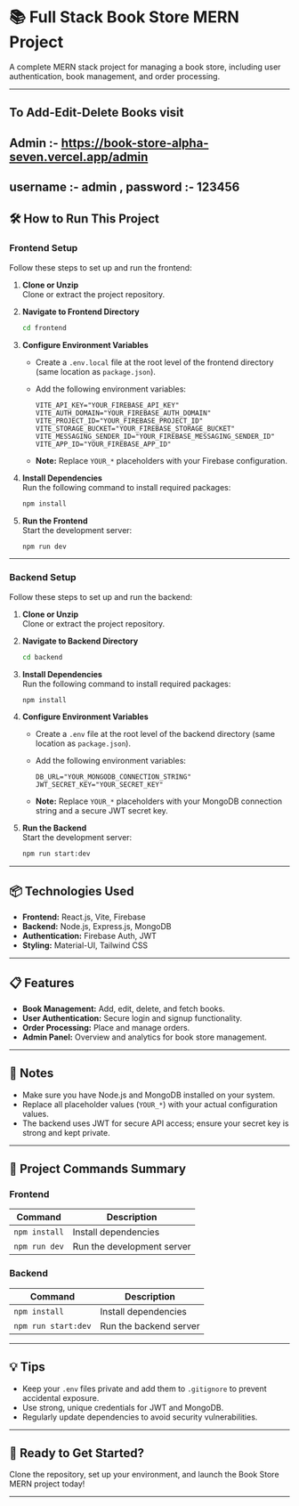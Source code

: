 
# 📚 Full Stack Book Store MERN Project

A complete MERN stack project for managing a book store, including user authentication, book management, and order processing.

---

## To Add-Edit-Delete Books visit 
## Admin :- https://book-store-alpha-seven.vercel.app/admin
## username :- admin , password :- 123456

## 🛠️ How to Run This Project

### **Frontend Setup**

Follow these steps to set up and run the frontend:

1. **Clone or Unzip**  
   Clone or extract the project repository.

2. **Navigate to Frontend Directory**  
   ```bash
   cd frontend
   ```

3. **Configure Environment Variables**  
   - Create a `.env.local` file at the root level of the frontend directory (same location as `package.json`).
   - Add the following environment variables:  
     ```env
     VITE_API_KEY="YOUR_FIREBASE_API_KEY"
     VITE_AUTH_DOMAIN="YOUR_FIREBASE_AUTH_DOMAIN"
     VITE_PROJECT_ID="YOUR_FIREBASE_PROJECT_ID"
     VITE_STORAGE_BUCKET="YOUR_FIREBASE_STORAGE_BUCKET"
     VITE_MESSAGING_SENDER_ID="YOUR_FIREBASE_MESSAGING_SENDER_ID"
     VITE_APP_ID="YOUR_FIREBASE_APP_ID"
     ```

   - **Note:** Replace `YOUR_*` placeholders with your Firebase configuration.

4. **Install Dependencies**  
   Run the following command to install required packages:  
   ```bash
   npm install
   ```

5. **Run the Frontend**  
   Start the development server:  
   ```bash
   npm run dev
   ```

---

### **Backend Setup**

Follow these steps to set up and run the backend:

1. **Clone or Unzip**  
   Clone or extract the project repository.

2. **Navigate to Backend Directory**  
   ```bash
   cd backend
   ```

3. **Install Dependencies**  
   Run the following command to install required packages:  
   ```bash
   npm install
   ```

4. **Configure Environment Variables**  
   - Create a `.env` file at the root level of the backend directory (same location as `package.json`).
   - Add the following environment variables:  
     ```env
     DB_URL="YOUR_MONGODB_CONNECTION_STRING"
     JWT_SECRET_KEY="YOUR_SECRET_KEY"
     ```

   - **Note:** Replace `YOUR_*` placeholders with your MongoDB connection string and a secure JWT secret key.

5. **Run the Backend**  
   Start the development server:  
   ```bash
   npm run start:dev
   ```

---

## 📦 Technologies Used

- **Frontend:** React.js, Vite, Firebase
- **Backend:** Node.js, Express.js, MongoDB
- **Authentication:** Firebase Auth, JWT
- **Styling:** Material-UI, Tailwind CSS

---

## 📋 Features

- **Book Management:** Add, edit, delete, and fetch books.
- **User Authentication:** Secure login and signup functionality.
- **Order Processing:** Place and manage orders.
- **Admin Panel:** Overview and analytics for book store management.

---

## 📝 Notes

- Make sure you have Node.js and MongoDB installed on your system.
- Replace all placeholder values (`YOUR_*`) with your actual configuration values.
- The backend uses JWT for secure API access; ensure your secret key is strong and kept private.

---

## 🚀 Project Commands Summary

### Frontend
| Command            | Description                  |
|--------------------|------------------------------|
| `npm install`      | Install dependencies         |
| `npm run dev`      | Run the development server   |

### Backend
| Command            | Description                  |
|--------------------|------------------------------|
| `npm install`      | Install dependencies         |
| `npm run start:dev`| Run the backend server       |

---

## 💡 Tips

- Keep your `.env` files private and add them to `.gitignore` to prevent accidental exposure.
- Use strong, unique credentials for JWT and MongoDB.
- Regularly update dependencies to avoid security vulnerabilities.

---

## 🎯 Ready to Get Started?

Clone the repository, set up your environment, and launch the Book Store MERN project today!

--- 

